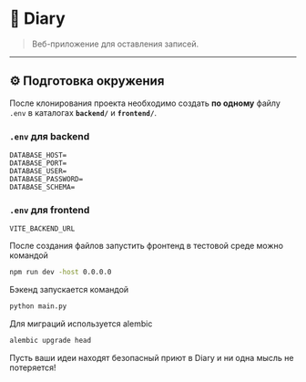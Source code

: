 # 📔 Diary

> Веб-приложение для оставления записей.

---

## ⚙️ Подготовка окружения

После клонирования проекта необходимо создать **по одному** файлу `.env` в каталогах **`backend/`** и **`frontend/`**.

### `.env` для backend

```env
DATABASE_HOST=
DATABASE_PORT=
DATABASE_USER=
DATABASE_PASSWORD=
DATABASE_SCHEMA=
```

### `.env` для frontend

```env
VITE_BACKEND_URL
```

После создания файлов запустить фронтенд в тестовой среде можно командой

```bash
npm run dev -host 0.0.0.0
```

Бэкенд запускается командой

```bash
python main.py
```

Для миграций используется alembic

```bash
alembic upgrade head
```

Пусть ваши идеи находят безопасный приют в Diary и ни одна мысль не потеряется!
